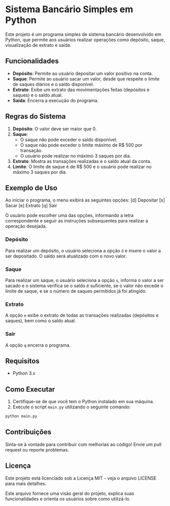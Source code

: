 # Sistema Bancário Simples em Python
 
Este projeto é um programa simples de sistema bancário desenvolvido em Python, que permite aos usuários realizar operações como depósito, saque, visualização de extrato e saída. 

## Funcionalidades

- **Depósito**: Permite ao usuário depositar um valor positivo na conta.
- **Saque**: Permite ao usuário sacar um valor, desde que respeite o limite de saques diários e o saldo disponível.
- **Extrato**: Exibe um extrato das movimentações feitas (depósitos e saques) e o saldo atual.
- **Saída**: Encerra a execução do programa.

## Regras do Sistema

1. **Depósito**: O valor deve ser maior que 0.
2. **Saque**:
   - O saque não pode exceder o saldo disponível.
   - O saque não pode exceder o limite máximo de R$ 500 por transação.
   - O usuário pode realizar no máximo 3 saques por dia.
3. **Extrato**: Mostra as transações realizadas e o saldo atual da conta.
4. **Limite**: O limite de saque é de R$ 500 e o usuário pode realizar no máximo 3 saques por dia.

## Exemplo de Uso

Ao iniciar o programa, o menu exibirá as seguintes opções:
[d] Depositar
[s] Sacar 
[e] Extrato 
[q] Sair

O usuário pode escolher uma das opções, informando a letra correspondente e seguir as instruções subsequentes para realizar a operação desejada.

### Depósito

Para realizar um depósito, o usuário seleciona a opção `d` e insere o valor a ser depositado. O saldo será atualizado com o novo valor.

### Saque

Para realizar um saque, o usuário seleciona a opção `s`, informa o valor a ser sacado e o sistema verifica se o saldo é suficiente, se o valor não excede o limite de saque, e se o número de saques permitidos já foi atingido.

### Extrato

A opção `e` exibe o extrato de todas as transações realizadas (depósitos e saques), bem como o saldo atual.

### Sair

A opção `q` encerra o programa.

## Requisitos

- Python 3.x

## Como Executar

1. Certifique-se de que você tem o Python instalado em sua máquina.
2. Execute o script `main.py` utilizando o seguinte comando:

```bash
python main.py

```

## Contribuições
Sinta-se à vontade para contribuir com melhorias ao código! Envie um pull request ou reporte problemas.

## Licença
Este projeto está licenciado sob a Licença MIT - veja o arquivo LICENSE para mais detalhes.

Este arquivo fornece uma visão geral do projeto, explica suas funcionalidades e orienta os usuários sobre como utilizá-lo.